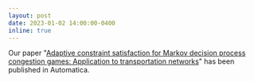 ```yaml
---
layout: post
date: 2023-01-02 14:00:00-0400
inline: true
---
```


Our paper "[Adaptive constraint satisfaction for Markov decision process congestion games: Application to transportation networks]([https://arc.aiaa.org/doi/10.2514/1.G007218](https://www.sciencedirect.com/science/article/pii/S0005109823000298))" has been published in Automatica. 
